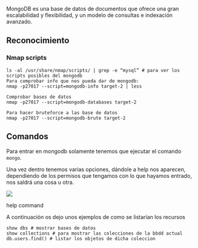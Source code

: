 MongoDB es una base de datos de documentos que ofrece una gran escalabilidad y flexibilidad, y un modelo de consultas e indexación avanzado.

## Reconocimiento

### Nmap scripts

```
ls -al /usr/share/nmap/scripts/ | grep -e “mysql” # para ver los scripts posibles del mongodb
Para comprobar info que nos pueda dar de mongodb:
nmap -p27017 --script=mongodb-info target-2 | less

Comprobar bases de datos
nmap -p27017 --script=mongodb-databases target-2

Para hacer bruteforce a las base de datos
nmap -p27017 --script=mongodb-brute target-2
```

## Comandos

Para entrar en mongodb solamente tenemos que ejecutar el comando `mongo`.

Una vez dentro tenemos varias opciones, dándole a help nos aparecen, dependiendo de los permisos que tengamos con lo que hayamos entrado, nos saldrá una cosa u otra.

![](https://j4ckie0x17.gitbook.io/~gitbook/image?url=https%3A%2F%2F1367155054-files.gitbook.io%2F%7E%2Ffiles%2Fv0%2Fb%2Fgitbook-x-prod.appspot.com%2Fo%2Fspaces%252FqCnBDYTntMpZLlwqTWcg%252Fuploads%252FZgFABLLfhXuE0mGqU7Fm%252Fimagen.png%3Falt%3Dmedia%26token%3D7795f3b9-063b-47c3-be55-7bbe65c4507f&width=768&dpr=4&quality=100&sign=c71ca388f3de007525fc83eb9f1b5e5f84114083b38b8962c72276c09f5aac72)

help command

A continuación os dejo unos ejemplos de como se listarían los recursos

```
show dbs # mostrar bases de datos
show collections # para mostrar las colecciones de la bbdd actual
db.users.find() # listar los objetos de dicha coleccion
```